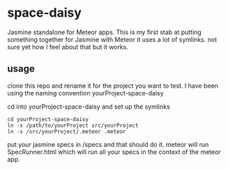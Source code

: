 space-daisy
===========

Jasmine standalone for Meteor apps. 
This is my first stab at putting something together for Jasmine with Meteor
it uses a lot of symlinks. not sure yet how I feel about that but it works.

usage
-----

clone this repo and rename it for the project you want to test.
I have been using the naming convention yourProject-space-daisy

cd into yourProject-space-daisy and set up the symlinks

    cd yourProject-space-daisy
    ln -s /path/to/yourProject src/yourProject
    ln -s /src/yourProject/.meteor .meteor

put your jasmine specs in /specs and that should do it.
meteor will run SpecRunner.html which will run all your specs in the
context of the meteor app.
